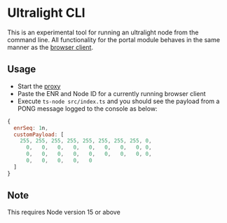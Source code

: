 # Ultralight CLI

This is an experimental tool for running an ultralight node from the command line.  All functionality for the portal module behaves in the same manner as the [browser client](../browser-client).

## Usage

- Start the [proxy](../proxy)
- Paste the ENR and Node ID for a currently running browser client 
- Execute `ts-node src/index.ts` and you should see the payload from a PONG message logged to the console as below:
```js
{
  enrSeq: 1n,
  customPayload: [
    255, 255, 255, 255, 255, 255, 255, 255, 0,
      0,   0,   0,   0,   0,   0,   0,   0, 0,
      0,   0,   0,   0,   0,   0,   0,   0, 0,
      0,   0,   0,   0,   0
  ]
}
```

## Note
This requires Node version 15 or above
